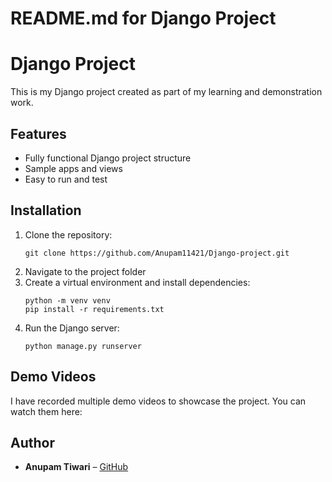 # README.md for Django Project

# Django Project

This is my Django project created as part of my learning and demonstration work.

## Features
- Fully functional Django project structure
- Sample apps and views
- Easy to run and test

## Installation
1. Clone the repository:
   ```
   git clone https://github.com/Anupam11421/Django-project.git
   ```
2. Navigate to the project folder
3. Create a virtual environment and install dependencies:
   ```
   python -m venv venv
   pip install -r requirements.txt
   ```
4. Run the Django server:
   ```
   python manage.py runserver
   ```

## Demo Videos
I have recorded multiple demo videos to showcase the project. You can watch them here:  

## Author
- **Anupam Tiwari** – [GitHub](https://github.com/Anupam11421)
